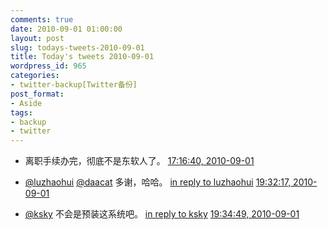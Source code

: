 ```yaml
---
comments: true
date: 2010-09-01 01:00:00
layout: post
slug: todays-tweets-2010-09-01
title: Today's tweets 2010-09-01
wordpress_id: 965
categories:
- twitter-backup[Twitter备份]
post_format:
- Aside
tags:
- backup
- twitter
---
```





  * 离职手续办完，彻底不是东软人了。 [17:16:40, 2010-09-01](http://twitter.com/gfrog/statuses/22692451914)





  * [@luzhaohui](http://twitter.com/luzhaohui) [@daacat](http://twitter.com/daacat) 多谢，哈哈。 [in reply to luzhaohui](http://twitter.com/luzhaohui/statuses/22692638847) [19:32:17, 2010-09-01](http://twitter.com/gfrog/statuses/22699094805)





  * [@ksky](http://twitter.com/ksky) 不会是预装这系统吧。 [in reply to ksky](http://twitter.com/ksky/statuses/22699136485) [19:34:49, 2010-09-01](http://twitter.com/gfrog/statuses/22699243272)




